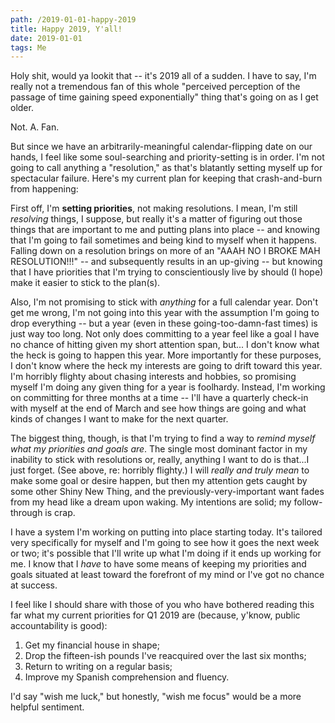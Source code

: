 ```yaml
---
path: /2019-01-01-happy-2019
title: Happy 2019, Y'all!
date: 2019-01-01
tags: Me
---
```


Holy shit, would ya lookit that -- it's 2019 all of a sudden. I have to say, I'm really not a tremendous fan of this whole "perceived perception of the passage of time gaining speed exponentially" thing that's going on as I get older.

Not. A. Fan.

But since we have an arbitrarily-meaningful calendar-flipping date on our hands, I feel like some soul-searching and priority-setting is in order. I'm not going to call anything a "resolution," as that's blatantly setting myself up for spectacular failure. Here's my current plan for keeping that crash-and-burn from happening:

First off, I'm **setting priorities**, not making resolutions. I mean, I'm still *resolving* things, I suppose, but really it's a matter of figuring out those things that are important to me and putting plans into place -- and knowing that I'm going to fail sometimes and being kind to myself when it happens. Falling down on a resolution brings on more of an "AAAH NO I BROKE MAH RESOLUTION!!!" -- and subsequently results in an up-giving -- but knowing that I have priorities that I'm trying to conscientiously live by should (I hope) make it easier to stick to the plan(s).

Also, I'm not promising to stick with *anything* for a full calendar year. Don't get me wrong, I'm not going into this year with the assumption I'm going to drop everything -- but a year (even in these going-too-damn-fast times) is just way too long. Not only does committing to a year feel like a goal I have no chance of hitting given my short attention span, but... I don't know what the heck is going to happen this year. More importantly for these purposes, I don't know where the heck my interests are going to drift toward this year. I'm horribly flighty about chasing interests and hobbies, so promising myself I'm doing any given thing for a year is foolhardy. Instead, I'm working on committing for three months at a time -- I'll have a quarterly check-in with myself at the end of March and see how things are going and what kinds of changes I want to make for the next quarter.

The biggest thing, though, is that I'm trying to find a way to *remind myself what my priorities and goals are*. The single most dominant factor in my inability to stick with resolutions or, really, anything I want to do is that...I just forget. (See above, re: horribly flighty.) I will *really and truly mean* to make some goal or desire happen, but then my attention gets caught by some other Shiny New Thing, and the previously-very-important want fades from my head like a dream upon waking. My intentions are solid; my follow-through is crap.

I have a system I'm working on putting into place starting today. It's tailored very specifically for myself and I'm going to see how it goes the next week or two; it's possible that I'll write up what I'm doing if it ends up working for me. I know that I *have* to have some means of keeping my priorities and goals situated at least toward the forefront of my mind or I've got no chance at success.

I feel like I should share with those of you who have bothered reading this far what my current priorities for Q1 2019 are (because, y'know, public accountability is good):

1. Get my financial house in shape;
1. Drop the fifteen-ish pounds I've reacquired over the last six months;
1. Return to writing on a regular basis;
1. Improve my Spanish comprehension and fluency.

I'd say "wish me luck," but honestly, "wish me focus" would be a more helpful sentiment.
